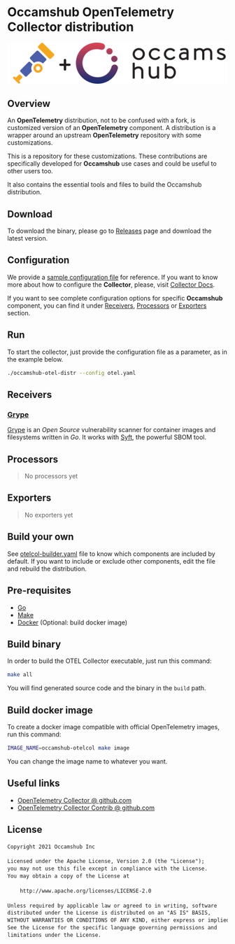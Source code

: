 # Occamshub OpenTelemetry Collector distribution

![Occamshub logo](assets/otel_occams_hub_black_horizontal.png)

## Overview

An __OpenTelemetry__ distribution,  not to be confused with a fork, is customized
version of an __OpenTelemetry__ component. A distribution is a wrapper around an
upstream __OpenTelemetry__ repository with some customizations.

This is a repository for these customizations. These contributions are
specifically developed for __Occamshub__ use cases and could be useful to 
other users too.

It also contains the essential tools and files to build the Occamshub distribution.

## Download

To download the binary, please go to [Releases](https://github.com/occamshub-dev/occamshub-otel-distr/releases)
page and download the latest version.

## Configuration

We provide a [sample configuration file](otel.yaml) for reference. If you want to
know more about how to configure the __Collector__, please, visit 
[Collector Docs](https://opentelemetry.io/docs/collector/).

If you want to see complete configuration options for specific __Occamshub__ component, you can
find it under [Receivers](#Receivers), [Processors](#Processors) or [Exporters](#Exporters)
section.

## Run

To start the collector, just provide the configuration file as a parameter, as in the
example below.

```bash
./occamshub-otel-distr --config otel.yaml
```


## Receivers

### [Grype](receiver/grypereceiver)

[Grype](https://github.com/anchore/grype) is an _Open Source_ vulnerability scanner
for container images and filesystems written in _Go_. It works with [Syft](https://github.com/anchore/syft),
the powerful SBOM tool.

## Processors

 > No processors yet

## Exporters

 > No exporters yet

## Build your own

See [otelcol-builder.yaml](otelcol-builder.yaml) file to know which components are
included by default. If you want to include or exclude other components, edit the
file and rebuild the distribution.

## Pre-requisites

 * [Go](https://go.dev)
 * [Make](https://www.gnu.org/software/make/)
 * [Docker](https://www.docker.com/) (Optional: build docker image)

## Build binary

In order to build the OTEL Collector executable, just run this command:

```bash
make all
```

You will find generated source code and the binary in the `build` path.

## Build docker image

To create a docker image compatible with official OpenTelemetry images,
run this command:

```bash
IMAGE_NAME=occamshub-otelcol make image
```

You can change the image name to whatever you want.

## Useful links

* [OpenTelemetry Collector @ github.com](https://github.com/open-telemetry/opentelemetry-collector)
* [OpenTelemetry Collector Contrib @ github.com](https://github.com/open-telemetry/opentelemetry-collector-contrib)

## License

```txt
Copyright 2021 Occamshub Inc

Licensed under the Apache License, Version 2.0 (the "License");
you may not use this file except in compliance with the License.
You may obtain a copy of the License at

    http://www.apache.org/licenses/LICENSE-2.0

Unless required by applicable law or agreed to in writing, software
distributed under the License is distributed on an "AS IS" BASIS,
WITHOUT WARRANTIES OR CONDITIONS OF ANY KIND, either express or implied.
See the License for the specific language governing permissions and
limitations under the License.
```